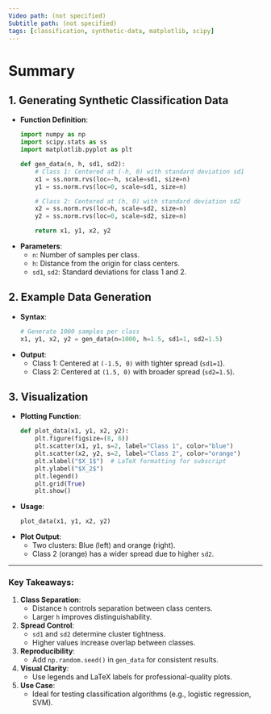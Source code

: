 ```yaml
---
Video path: (not specified)  
Subtitle path: (not specified)  
tags: [classification, synthetic-data, matplotlib, scipy]  
---
```


# Summary

## 1. **Generating Synthetic Classification Data**  
   - **Function Definition**:  
     ```python  
     import numpy as np  
     import scipy.stats as ss  
     import matplotlib.pyplot as plt  

     def gen_data(n, h, sd1, sd2):  
         # Class 1: Centered at (-h, 0) with standard deviation sd1  
         x1 = ss.norm.rvs(loc=-h, scale=sd1, size=n)  
         y1 = ss.norm.rvs(loc=0, scale=sd1, size=n)  

         # Class 2: Centered at (h, 0) with standard deviation sd2  
         x2 = ss.norm.rvs(loc=h, scale=sd2, size=n)  
         y2 = ss.norm.rvs(loc=0, scale=sd2, size=n)  

         return x1, y1, x2, y2  
     ```  
   - **Parameters**:  
     - `n`: Number of samples per class.  
     - `h`: Distance from the origin for class centers.  
     - `sd1`, `sd2`: Standard deviations for class 1 and 2.  

## 2. **Example Data Generation**  
   - **Syntax**:  
     ```python  
     # Generate 1000 samples per class  
     x1, y1, x2, y2 = gen_data(n=1000, h=1.5, sd1=1, sd2=1.5)  
     ```  
   - **Output**:  
     - Class 1: Centered at `(-1.5, 0)` with tighter spread (`sd1=1`).  
     - Class 2: Centered at `(1.5, 0)` with broader spread (`sd2=1.5`).  

## 3. **Visualization**  
   - **Plotting Function**:  
     ```python  
     def plot_data(x1, y1, x2, y2):  
         plt.figure(figsize=(8, 6))  
         plt.scatter(x1, y1, s=2, label="Class 1", color="blue")  
         plt.scatter(x2, y2, s=2, label="Class 2", color="orange")  
         plt.xlabel("$X_1$")  # LaTeX formatting for subscript  
         plt.ylabel("$X_2$")  
         plt.legend()  
         plt.grid(True)  
         plt.show()  
     ```  
   - **Usage**:  
     ```python  
     plot_data(x1, y1, x2, y2)  
     ```  
   - **Plot Output**:  
     - Two clusters: Blue (left) and orange (right).  
     - Class 2 (orange) has a wider spread due to higher `sd2`.  

---

### Key Takeaways:  
1. **Class Separation**:  
   - Distance `h` controls separation between class centers.  
   - Larger `h` improves distinguishability.  
2. **Spread Control**:  
   - `sd1` and `sd2` determine cluster tightness.  
   - Higher values increase overlap between classes.  
3. **Reproducibility**:  
   - Add `np.random.seed()` in `gen_data` for consistent results.  
4. **Visual Clarity**:  
   - Use legends and LaTeX labels for professional-quality plots.  
5. **Use Case**:  
   - Ideal for testing classification algorithms (e.g., logistic regression, SVM).  
